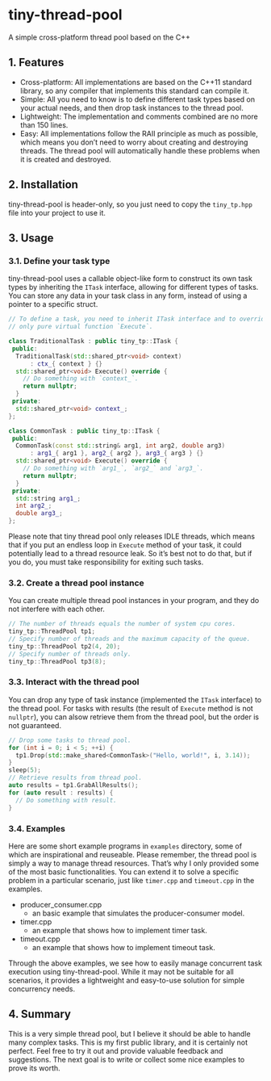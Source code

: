 # tiny-thread-pool

A simple cross-platform thread pool based on the C++

## 1. Features

- Cross-platform: All implementations are based on the C++11 standard library,
so any compiler that implements this standard can compile it.
- Simple: All you need to know is to define different task types based on your
actual needs, and then drop task instances to the thread pool.
- Lightweight: The implementation and comments combined are no more than 150
lines.
- Easy: All implementations follow the RAII principle as much as possible, which
means you don’t need to worry about creating and destroying threads. The thread
pool will automatically handle these problems when it is created and destroyed.

## 2. Installation

tiny-thread-pool is header-only, so you just need to copy the `tiny_tp.hpp` file
into your project to use it.

## 3. Usage

### 3.1. Define your task type

tiny-thread-pool uses a callable object-like form to construct its own task
types by inheriting the `ITask` interface, allowing for different types of
tasks. You can store any data in your task class in any form, instead of using a
pointer to a specific struct.

```c++
// To define a task, you need to inherit ITask interface and to override the
// only pure virtual function `Execute`.

class TraditionalTask : public tiny_tp::ITask {
 public:
  TraditionalTask(std::shared_ptr<void> context)
      : ctx_{ context } {}
  std::shared_ptr<void> Execute() override {
    // Do something with `context_`.
    return nullptr;
  }
 private:
  std::shared_ptr<void> context_;
};

class CommonTask : public tiny_tp::ITask {
 public:
  CommonTask(const std::string& arg1, int arg2, double arg3)
      : arg1_{ arg1 }, arg2_{ arg2 }, arg3_{ arg3 } {}
  std::shared_ptr<void> Execute() override {
    // Do something with `arg1_`, `arg2_` and `arg3_`.
    return nullptr;
  }
 private:
  std::string arg1_;
  int arg2_;
  double arg3_;
};
```

Please note that tiny thread pool only releases IDLE threads, which means that 
if you put an endless loop in `Execute` method of your task, it could
potentially lead to a thread resource leak. So it’s best not to do that, but if
you do, you must take responsibility for exiting such tasks.

### 3.2. Create a thread pool instance

You can create multiple thread pool instances in your program, and they do not
interfere with each other.

```c++
// The number of threads equals the number of system cpu cores.
tiny_tp::ThreadPool tp1;
// Specify number of threads and the maximum capacity of the queue.
tiny_tp::ThreadPool tp2(4, 20);
// Specify number of threads only.
tiny_tp::ThreadPool tp3(8);
```

### 3.3. Interact with the thread pool

You can drop any type of task instance (implemented the `ITask` interface) to
the thread pool. For tasks with results (the result of `Execute` method is not
`nullptr`), you can alsow retrieve them from the thread pool, but the order is
not guaranteed.

```c++
// Drop some tasks to thread pool.
for (int i = 0; i < 5; ++i) {
  tp1.Drop(std::make_shared<CommonTask>("Hello, world!", i, 3.14));
}
sleep(5);
// Retrieve results from thread pool.
auto results = tp1.GrabAllResults();
for (auto result : results) {
  // Do something with result.
}
```

### 3.4. Examples

Here are some short example programs in `examples` directory, some of which are
inspirational and reuseable. Please remember, the thread pool is simply a way to
manage thread resources. That’s why I only provided some of the most basic
functionalities. You can extend it to solve a specific problem in a particular
scenario, just like `timer.cpp` and `timeout.cpp` in the examples.

- producer_consumer.cpp
  - an basic example that simulates the producer-consumer model.
- timer.cpp
  - an example that shows how to implement timer task.
- timeout.cpp
  - an example that shows how to implement timeout task.

Through the above examples, we see how to easily manage concurrent task execution
using tiny-thread-pool. While it may not be suitable for all scenarios, it
provides a lightweight and easy-to-use solution for simple concurrency needs.

## 4. Summary

This is a very simple thread pool, but I believe it should be able to handle
many complex tasks. This is my first public library, and it is certainly not
perfect. Feel free to try it out and provide valuable feedback and suggestions.
The next goal is to write or collect some nice examples to prove its worth.
